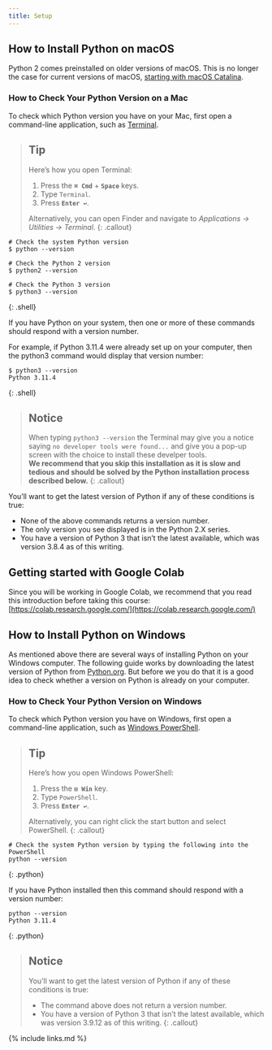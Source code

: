 ```yaml
---
title: Setup
---
```

## How to Install Python on macOS
Python 2 comes preinstalled on older versions of macOS. This is no longer the case for current versions of macOS, [starting with macOS Catalina](https://developer.apple.com/documentation/macos-release-notes/macos-catalina-10_15-release-notes#Scripting-Language-Runtimes).

### How to Check Your Python Version on a Mac
To check which Python version you have on your Mac, first open a command-line application, such as [Terminal](https://realpython.com/courses/using-terminal-macos/).

> ## Tip
>
> Here’s how you open Terminal:
>
>   1. Press the **`⌘ Cmd`** + **`Space`** keys.
>   2. Type `Terminal`.
>   3. Press **`Enter ↩`**.
>
> Alternatively, you can open Finder and navigate to *Applications → Utilities → Terminal*.
{: .callout}

~~~
# Check the system Python version
$ python --version

# Check the Python 2 version
$ python2 --version

# Check the Python 3 version
$ python3 --version
~~~
{: .shell}

If you have Python on your system, then one or more of these commands should respond with a version number.

For example, if Python 3.11.4 were already set up on your computer, then the python3 command would display that version number:

~~~
$ python3 --version
Python 3.11.4
~~~
{: .shell}

> ## Notice
>
> When typing `python3 --version` the Terminal may give you a notice saying `no developer tools were found...` and give you a pop-up screen with the choice to install these develper tools.  
> **We recommend that you skip this installation as it is slow and tedious and should be solved by the Python installation process described below.**
{: .callout}

You’ll want to get the latest version of Python if any of these conditions is true:
* None of the above commands returns a version number.
* The only version you see displayed is in the Python 2.X series.
* You have a version of Python 3 that isn’t the latest available, which was version 3.8.4 as of this writing.

## Getting started with Google Colab

Since you will be working in Google Colab, we recommend that you read this introduction before taking this course:  
[https://colab.research.google.com/](https://colab.research.google.com/)

## How to Install Python on Windows
As mentioned above there are several ways of installing Python on your Windows computer. The following guide works by downloading the latest version of Python from [Python.org](link). But before we you do that it is a good idea to check whether a version on Python is already on your computer.

### How to Check Your Python Version on Windows
To check which Python version you have on Windows, first open a command-line application, such as [Windows PowerShell](https://realpython.com/courses/using-terminal-windows/).

> ## Tip
>
> Here’s how you open Windows PowerShell:
>
>   1. Press the **`⊞ Win`** key.
>   2. Type `PowerShell`.
>   3. Press **`Enter ↩`**.
>
> Alternatively, you can right click the start button and select PowerShell.
{: .callout}

~~~
# Check the system Python version by typing the following into the PowerShell
python --version
~~~
{: .python}

If you have Python installed then this command should respond with a version number:
~~~
python --version
Python 3.11.4
~~~
{: .python}

> ## Notice
>You’ll want to get the latest version of Python if any of these conditions is true:
>* The command above does not return a version number.
>* You have a version of Python 3 that isn’t the latest available, which was version 3.9.12 as of this writing.
{: .callout}


{% include links.md %}